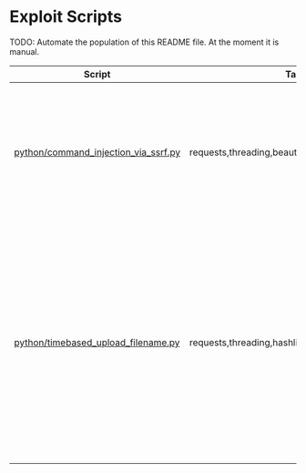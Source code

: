 # Exploit Scripts

TODO: Automate the population of this README file. At the moment it is manual.

| Script | Tags | Description | Context |
| --- | --- | --- | --- |
| [python/command_injection_via_ssrf.py](command_injection_via_ssrf.py) | requests,threading,beautifulsoup | External web application vulnerable to SSRF. Can reach internal application on port 80 via SSRF and exploit a command injection with GET requests. | [HTB UpDown](https://app.hackthebox.com/machines/493) |
| [python/timebased_upload_filename.py](timebased_upload_filename.py) | requests,threading,hashlib,parsedate_to_datetime | PHP web application with upload function that uploads files even if the file extension is not allowed. Filename of uploaded file is replaced with MD5 hash generated from `filename+epoch time`. File upload requires CAPTCHA so must be done manually. | [HTB Help](https://app.hackthebox.com/machines/Help) |


